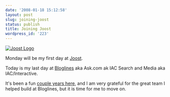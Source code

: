 ```yaml
---
date: '2008-01-18 15:12:58'
layout: post
slug: joining-joost
status: publish
title: Joining Joost
wordpress_id: '223'
---
```


[![Joost Logo](http://journal.paul.querna.org/wp-content/uploads/2008/01/joost.jpg)](http://journal.paul.querna.org/wp-content/uploads/2008/01/joost.jpg)

Monday will be my first day at [Joost](http://www.joost.com/).

Today is my last day at [Bloglines](http://www.bloglines.com/) aka Ask.com ak IAC Search and Media aka IAC/Interactive.

It's been a fun [couple years here](http://journal.paul.querna.org/articles/2005/06/21/new-job/), and I am very grateful for the great team I helped build at Bloglines, but it is time for me to move on.
